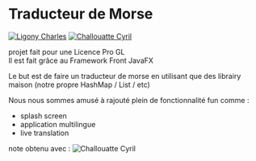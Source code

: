 # Traducteur de Morse 
[![Ligony Charles](https://img.shields.io/badge/Charles-LinkedIn-1E90E7.svg)](https://www.linkedin.com/in/charles-ligony-893177134/)
[![Challouatte Cyril](https://img.shields.io/badge/Cyril-LinkedIn-1E90E7.svg)](https://www.linkedin.com/in/cyril-challouatte-824021160/)

projet fait pour une Licence Pro GL   
Il est fait grâce au Framework Front JavaFX

Le but est de faire un traducteur de morse en utilisant que des librairy maison (notre propre HashMap / List / etc)

Nous nous sommes amusé à rajouté plein de fonctionnalité fun comme :

 - splash screen
 - application multilingue
 - live translation
  
note obtenu avec  :   ![Challouatte Cyril](https://img.shields.io/badge/17-20-00BB00.svg)
